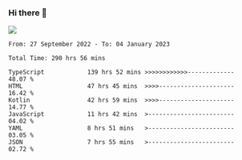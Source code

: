 ### Hi there 👋

<!--<a href="https://github.com/search?o=desc&q=author%3Abushiyi&s=committer-date&type=Commits">-->
<!--    <img align="center" height = "178" src="https://github-readme-stats.vercel.app/api?username=bushiyi&count_private=true&show_icons=true&theme=noctis_minimus&hide=contribs&include_all_commits=true" />-->
<!--</a>-->
<!--<a href="https://github.com/bushiyi?tab=repositories">-->
<!--    <img align="center" height = "178" src="https://github-readme-stats.vercel.app/api/top-langs/?username=bushiyi&count_private=true&theme=noctis_minimus" />-->
<!--</a>-->
 
<!-- [![Ashutosh's github activity graph](https://activity-graph.herokuapp.com/graph?username=bushiyi&theme=react&bg_color=1B2932&point=698B69&line=698B69)](https://github.com/ashutosh00710/github-readme-activity-graph)
 -->


![](https://raw.githubusercontent.com/bushiyi/bushiyi/master/assets/github-contribution-grid-snake.svg)

<!--START_SECTION:waka-->

```text
From: 27 September 2022 - To: 04 January 2023

Total Time: 290 hrs 56 mins

TypeScript            139 hrs 52 mins >>>>>>>>>>>>-------------   48.07 %
HTML                  47 hrs 45 mins  >>>>---------------------   16.42 %
Kotlin                42 hrs 59 mins  >>>>---------------------   14.77 %
JavaScript            11 hrs 42 mins  >------------------------   04.02 %
YAML                  8 hrs 51 mins   >------------------------   03.05 %
JSON                  7 hrs 55 mins   >------------------------   02.72 %
```

<!--END_SECTION:waka-->

